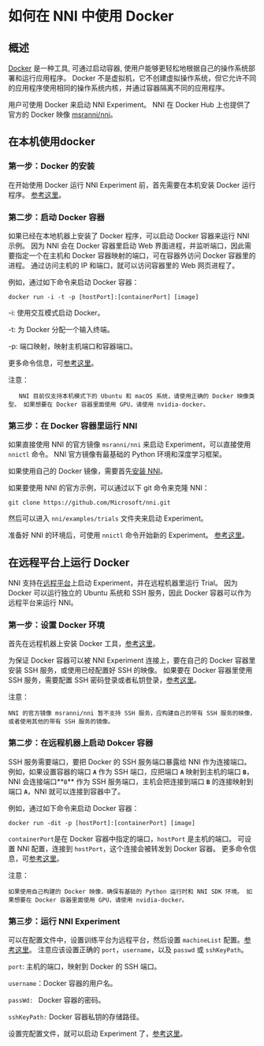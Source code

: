 # **如何在 NNI 中使用 Docker**

## 概述

[Docker](https://www.docker.com/) 是一种工具, 可通过启动容器, 使用户能够更轻松地根据自己的操作系统部署和运行应用程序。 Docker 不是虚拟机，它不创建虚拟操作系统，但它允许不同的应用程序使用相同的操作系统内核，并通过容器隔离不同的应用程序。

用户可使用 Docker 来启动 NNI Experiment。 NNI 在 Docker Hub 上也提供了官方的 Docker 映像 [msranni/nni](https://hub.docker.com/r/msranni/nni)。

## 在本机使用docker

### 第一步：Docker 的安装

在开始使用 Docker 运行 NNI Experiment 前，首先需要在本机安装 Docker 运行程序。 [参考这里](https://docs.docker.com/install/linux/docker-ce/ubuntu/)。

### 第二步：启动 Docker 容器

如果已经在本地机器上安装了 Docker 程序，可以启动 Docker 容器来运行 NNI 示例。 因为 NNI 会在 Docker 容器里启动 Web 界面进程，并监听端口，因此需要指定一个在主机和 Docker 容器映射的端口，可在容器外访问 Docker 容器里的进程。 通过访问主机的 IP 和端口，就可以访问容器里的 Web 网页进程了。

例如，通过如下命令来启动 Docker 容器：

    docker run -i -t -p [hostPort]:[containerPort] [image]
    

-i: 使用交互模式启动 Docker。

-t: 为 Docker 分配一个输入终端。

-p: 端口映射，映射主机端口和容器端口。

更多命令信息，可[参考这里](https://docs.docker.com/v17.09/edge/engine/reference/run/)。

注意：

       NNI 目前仅支持本机模式下的 Ubuntu 和 macOS 系统，请使用正确的 Docker 映像类型。 如果想要在 Docker 容器里面使用 GPU，请使用 nvidia-docker。
    

### 第三步：在 Docker 容器里运行 NNI

如果直接使用 NNI 的官方镜像 `msranni/nni` 来启动 Experiment，可以直接使用 `nnictl` 命令。 NNI 官方镜像有最基础的 Python 环境和深度学习框架。

如果使用自己的 Docker 镜像，需要首先[安装 NNI](InstallationLinux.md)。

如果要使用 NNI 的官方示例，可以通过以下 git 命令来克隆 NNI：

    git clone https://github.com/Microsoft/nni.git
    

然后可以进入 `nni/examples/trials` 文件夹来启动 Experiment。

准备好 NNI 的环境后，可使用 `nnictl` 命令开始新的 Experiment。 [参考这里](QuickStart.md)。

## 在远程平台上运行 Docker

NNI 支持在[远程平台](../TrainingService/RemoteMachineMode.md)上启动 Experiment，并在远程机器里运行 Trial。 因为 Docker 可以运行独立的 Ubuntu 系统和 SSH 服务，因此 Docker 容器可以作为远程平台来运行 NNI。

### 第一步：设置 Docker 环境

首先在远程机器上安装 Docker 工具，[参考这里](https://docs.docker.com/install/linux/docker-ce/ubuntu/)。

为保证 Docker 容器可以被 NNI Experiment 连接上，要在自己的 Docker 容器里安装 SSH 服务，或使用已经配置好 SSH 的映像。 如果要在 Docker 容器里使用 SSH 服务，需要配置 SSH 密码登录或者私钥登录，[参考这里](https://docs.docker.com/engine/examples/running_ssh_service/)。

注意：

    NNI 的官方镜像 msranni/nni 暂不支持 SSH 服务，应构建自己的带有 SSH 服务的映像，或者使用其他的带有 SSH 服务的镜像。
    

### 第二步：在远程机器上启动 Dokcer 容器

SSH 服务需要端口，要把 Docker 的 SSH 服务端口暴露给 NNI 作为连接端口。 例如，如果设置容器的端口 **`A`** 作为 SSH 端口，应把端口 **`A`** 映射到主机的端口 **`B`**，NNI 会连接端口**`B`** 作为 SSH 服务端口，主机会把连接到端口 **`B`** 的连接映射到端口 **`A`**，NNI 就可以连接到容器中了。

例如，通过如下命令来启动 Docker 容器：

    docker run -dit -p [hostPort]:[containerPort] [image]
    

`containerPort`是在 Docker 容器中指定的端口，`hostPort` 是主机的端口。 可设置 NNI 配置，连接到 `hostPort`，这个连接会被转发到 Docker 容器。 更多命令信息，可[参考这里](https://docs.docker.com/v17.09/edge/engine/reference/run/)。

注意：

    如果使用自己构建的 Docker 映像，确保有基础的 Python 运行时和 NNI SDK 环境。 如果想要在 Docker 容器里面使用 GPU，请使用 nvidia-docker。
    

### 第三步：运行 NNI Experiment

可以在配置文件中，设置训练平台为远程平台，然后设置 `machineList` 配置。[参考这里](../TrainingService/RemoteMachineMode.md)。 注意应该设置正确的 `port`，`username`，以及 `passwd` 或 `sshKeyPath`。

`port`: 主机的端口，映射到 Docker 的 SSH 端口。

`username`：Docker 容器的用户名。

`passWd: ` Docker 容器的密码。

`sshKeyPath:` Docker 容器私钥的存储路径。

设置完配置文件，就可以启动 Experiment 了，[参考这里](QuickStart.md)。